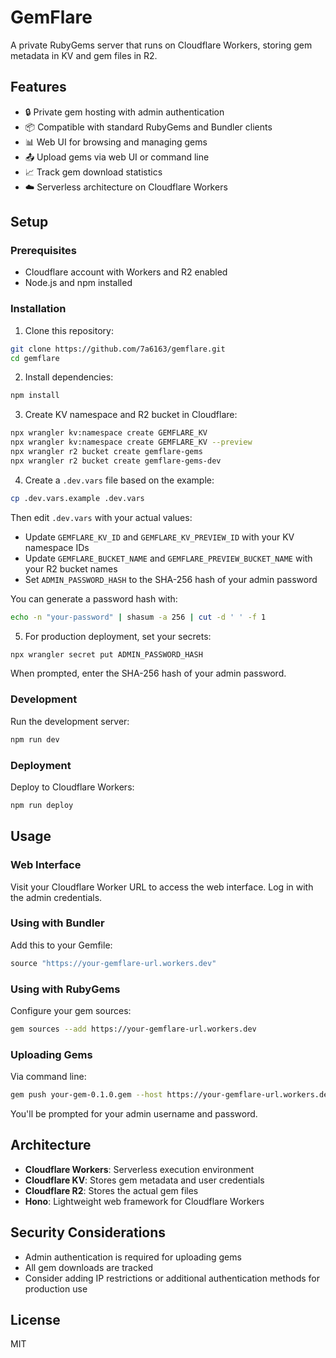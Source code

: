 # GemFlare

A private RubyGems server that runs on Cloudflare Workers, storing gem metadata in KV and gem files in R2.

## Features

- 🔒 Private gem hosting with admin authentication
- 📦 Compatible with standard RubyGems and Bundler clients
- 📊 Web UI for browsing and managing gems
- 📤 Upload gems via web UI or command line
- 📈 Track gem download statistics
- ☁️ Serverless architecture on Cloudflare Workers

## Setup

### Prerequisites

- Cloudflare account with Workers and R2 enabled
- Node.js and npm installed

### Installation

1. Clone this repository:

```bash
git clone https://github.com/7a6163/gemflare.git
cd gemflare
```

2. Install dependencies:

```bash
npm install
```

3. Create KV namespace and R2 bucket in Cloudflare:

```bash
npx wrangler kv:namespace create GEMFLARE_KV
npx wrangler kv:namespace create GEMFLARE_KV --preview
npx wrangler r2 bucket create gemflare-gems
npx wrangler r2 bucket create gemflare-gems-dev
```

4. Create a `.dev.vars` file based on the example:

```bash
cp .dev.vars.example .dev.vars
```

Then edit `.dev.vars` with your actual values:
- Update `GEMFLARE_KV_ID` and `GEMFLARE_KV_PREVIEW_ID` with your KV namespace IDs
- Update `GEMFLARE_BUCKET_NAME` and `GEMFLARE_PREVIEW_BUCKET_NAME` with your R2 bucket names
- Set `ADMIN_PASSWORD_HASH` to the SHA-256 hash of your admin password

You can generate a password hash with:

```bash
echo -n "your-password" | shasum -a 256 | cut -d ' ' -f 1
```

5. For production deployment, set your secrets:

```bash
npx wrangler secret put ADMIN_PASSWORD_HASH
```

When prompted, enter the SHA-256 hash of your admin password.

### Development

Run the development server:

```bash
npm run dev
```

### Deployment

Deploy to Cloudflare Workers:

```bash
npm run deploy
```

## Usage

### Web Interface

Visit your Cloudflare Worker URL to access the web interface. Log in with the admin credentials.

### Using with Bundler

Add this to your Gemfile:

```ruby
source "https://your-gemflare-url.workers.dev"
```

### Using with RubyGems

Configure your gem sources:

```bash
gem sources --add https://your-gemflare-url.workers.dev
```

### Uploading Gems

Via command line:

```bash
gem push your-gem-0.1.0.gem --host https://your-gemflare-url.workers.dev
```

You'll be prompted for your admin username and password.

## Architecture

- **Cloudflare Workers**: Serverless execution environment
- **Cloudflare KV**: Stores gem metadata and user credentials
- **Cloudflare R2**: Stores the actual gem files
- **Hono**: Lightweight web framework for Cloudflare Workers

## Security Considerations

- Admin authentication is required for uploading gems
- All gem downloads are tracked
- Consider adding IP restrictions or additional authentication methods for production use

## License

MIT

